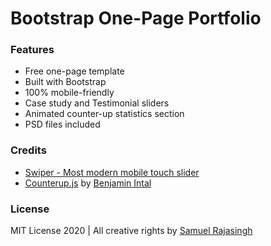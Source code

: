 # Bootstrap One-Page Portfolio


### Features

* Free one-page template
* Built with Bootstrap
* 100% mobile-friendly
* Case study and Testimonial sliders
* Animated counter-up statistics section
* PSD files included


### Credits

 * [Swiper - Most modern mobile touch slider](http://idangero.us/swiper)
 * [Counterup.js](https://github.com/bfintal/Counter-Up) by [Benjamin Intal](https://github.com/bfintal)

### License
MIT License 2020 | All creative rights by [Samuel Rajasingh](https://github.com/samuelrajasingh)
